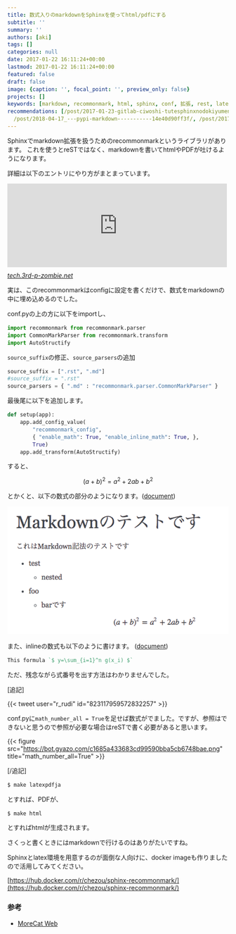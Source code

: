```yaml
---
title: 数式入りのmarkdownをSphinxを使ってhtml/pdfにする
subtitle: ''
summary: ''
authors: [aki]
tags: []
categories: null
date: 2017-01-22 16:11:24+00:00
lastmod: 2017-01-22 16:11:24+00:00
featured: false
draft: false
image: {caption: '', focal_point: '', preview_only: false}
projects: []
keywords: [markdown, recommonmark, html, sphinx, conf, 拡張, rest, latex, tech, 以下]
recommendations: [/post/2017-01-23-gitlab-ciwoshi-tutesphinxnodokiyumentowozi-dong-depdfnibirudosuru/,
  /post/2018-04-17_---pypi-markdown-----------14e40d90ff3f/, /post/2017-04-08-docker-imagewoyong-yi-sitewindows-slash-macosdesumuzunitong-ren-zhi-wozuo-tutahua-sphinxbian/]
---
```

Sphinxでmarkdown拡張を扱うためのrecommonmarkというライブラリがあります。 これを使うとreSTではなく、markdownを書いてhtmlやPDFが吐けるようになります。

詳細は以下のエントリにやり方がまとまっています。

<iframe src="https://sky-y.hatenablog.jp/embed/2015/12/02/023732" title="MarkdownでSphinxできるようになったので試してみた（後編） - 意識の高いLISPマシン" class="embed-card embed-blogcard" scrolling="no" frameborder="0" style="display: block; width: 100%; height: 190px; max-width: 500px; margin: 10px 0px;"></iframe><cite class="hatena-citation"><a href="https://sky-y.hatenablog.jp/entry/2015/12/02/023732">tech.3rd-p-zombie.net</a></cite>

実は、このrecommonmarkはconfigに設定を書くだけで、数式をmarkdownの中に埋め込めるのでした。

conf.pyの上の方に以下をimportし、

```py
import recommonmark from recommonmark.parser
import CommonMarkParser from recommonmark.transform
import AutoStructify
```

`source_suffix`の修正、`source_parsers`の追加

```py
source_suffix = [".rst", ".md"]
#source_suffix = ".rst"
source_parsers = { ".md" : "recommonmark.parser.CommonMarkParser" }
```

最後尾に以下を追加します。

```py
def setup(app):
    app.add_config_value(
        "recommonmark_config",
        { "enable_math": True, "enable_inline_math": True, },
        True)
    app.add_transform(AutoStructify)
```

すると、

$$
(a + b)^2 = a^2 + 2ab + b^2
$$

とかくと、以下の数式の部分のようになります。([document](http://recommonmark.readthedocs.io/en/latest/auto_structify.html?highlight=language#math-formula))

![](20170122160632.png)

また、inlineの数式も以下のように書けます。 ([document](http://recommonmark.readthedocs.io/en/latest/auto_structify.html?highlight=language#inline-math))

```rst
This formula `$ y=\sum_{i=1}^n g(x_i) $`
```

ただ、残念ながら式番号を出す方法はわかりませんでした。

[追記]

{{< tweet user="r_rudi" id="823117959572832257" >}}

conf.pyに`math_number_all = True`を足せば数式がでました。ですが、参照はできないと思うので参照が必要な場合はreSTで書く必要があると思います。

{{< figure src="https://bot.gyazo.com/c1685a433683cd99590bba5cb6748bae.png" title="math_number_all=True" >}}

[/追記]

```sh
$ make latexpdfja
```

とすれば、PDFが、

```sh
$ make html
```

とすればhtmlが生成されます。

さくっと書くときにはmarkdownで行けるのはありがたいですね。

Sphinxとlatex環境を用意するのが面倒な人向けに、docker imageも作りましたので活用してみてください。

[https://hub.docker.com/r/chezou/sphinx-recommonmark/](https://hub.docker.com/r/chezou/sphinx-recommonmark/)

### 参考

- [MoreCat Web](http://morec.at/blog/2015/02/24/sphinx-on-docker)
